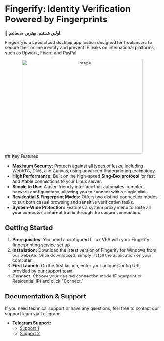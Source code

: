 # Fingerify: Identity Verification Powered by Fingerprints

**🚀 اولین هستیم، بهترین می‌مانیم.**

Fingerify is a specialized desktop application designed for freelancers to secure their online identity and prevent IP leaks on international platforms such as Upwork, Fiverr, and PayPal.

<div align="center">
  <img width="396" height="308" alt="image" src="https://github.com/user-attachments/assets/2b95b090-c30c-4d85-915d-c7649bd759c7" />
</div>
## Key Features

* **Maximum Security:** Protects against all types of leaks, including WebRTC, DNS, and Canvas, using advanced fingerprinting technology.
* **High Performance:** Built on the high-speed **Sing-Box protocol** for fast and stable connections to your Linux server.
* **Simple to Use:** A user-friendly interface that automates complex network configurations, allowing you to connect with a single click.
* **Residential & Fingerprint Modes:** Offers two distinct connection modes to suit both casual browsing and sensitive verification tasks.
* **System-Wide Protection:** Features a system proxy menu to route all your computer's internet traffic through the secure connection.

## Getting Started

1.  **Prerequisites:** You need a configured Linux VPS with your Fingerify fingerprinting service set up.
2.  **Installation:** Download the latest version of Fingerify for Windows from our website. Once downloaded, simply install the application on your computer.
3.  **First Launch:** On the first launch, enter your unique Config URL provided by our support team.
4.  **Connect:** Choose your desired connection mode (Fingerprint or Residential IP) and click "Connect."

## Documentation & Support

If you need technical support or have any questions, feel free to contact our support team via Telegram:

* **Telegram Support:**
  * [Support 1](https://t.me/Freelancer_support_ict)
  * [Support 2](https://t.me/Freelancer_support_ict1)
